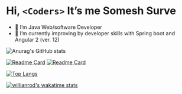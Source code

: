 # Hi, `<Coders>` It’s me Somesh Surve
- 👀 I’m Java Web/software Developer
- 🌱 I’m currently improving by developer skills with Spring boot and Angular 2 (ver. 12)



![Anurag's GitHub stats](https://github-readme-stats.vercel.app/api?username=someshsurve&hide=contribs,prs&count_private=true&show_icons=true&theme=radical)

[![Readme Card](https://github-readme-stats.vercel.app/api/pin/?username=someshsurve&repo=Portfolio-2021)](https://github.com/someshsurve/Portfolio-2021)
[![Readme Card](https://github-readme-stats.vercel.app/api/pin/?username=someshsurve&repo=github-readme-stats)](https://github.com/someshsurve/github-readme-stats)

[![Top Langs](https://github-readme-stats.vercel.app/api/top-langs/?username=someshsurve)](https://github.com/someshsurve/github-readme-stats)

[![willianrod's wakatime stats](https://github-readme-stats.vercel.app/api/wakatime?username=someshsurve)](https://github.com/someshsurve/github-readme-stats)





